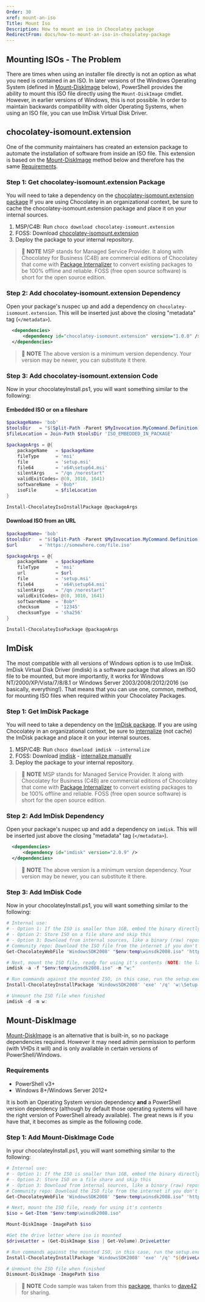 ```yaml
---
Order: 30
xref: mount-an-iso
Title: Mount Iso
Description: How to mount an iso in Chocolatey package
RedirectFrom: docs/how-to-mount-an-iso-in-chocolatey-package
---
```


## Mounting ISOs - The Problem

There are times when using an installer file directly is not an option as what you need is contained in an ISO. In later versions of the Windows Operating System (defined in [Mount-DiskImage](#mount-diskimage) below), PowerShell provides the ability to mount this ISO file directly using the `Mount-DiskImage` cmdlet.  However, in earlier versions of Windows, this is not possible. In order to maintain backwards compatibility with older Operating Systems, when using an ISO file, you can use ImDisk Virtual Disk Driver.

## chocolatey-isomount.extension

One of the community maintainers has created an extension package to automate the installation of software from inside an ISO file. This extension is based on the [Mount-DiskImage](#mount-diskimage) method below and therefore has the same [Requirements](#requirements).

### Step 1: Get chocolatey-isomount.extension Package

You will need to take a dependency on the [chocolatey-isomount.extension package](https://chocolatey.org/packages/chocolatey-isomount.extension) If you are using Chocolatey in an organizational context, be sure to cache the chocolatey-isomount.extension package and place it on your internal sources.

1. MSP/C4B: Run `choco download chocolatey-isomount.extension`
1. FOSS: Download [chocolatey-isomount.extension](https://community.chocolatey.org/api/v2/package/chocolatey-isomount.extension)
1. Deploy the package to your internal repository.

> :memo: **NOTE** MSP stands for Managed Service Provider. It along with Chocolatey for Business (C4B) are commercial editions of Chocolatey that come with [Package Internalizer](xref:recompile-packages) to convert existing packages to be 100% offline and reliable. FOSS (free open source software) is short for the open source edition.

### Step 2: Add chocolatey-isomount.extension Dependency

Open your package's nuspec up and add a dependency on `chocolatey-isomount.extension`. This will be inserted just above the closing "metadata" tag (`</metadata>`).

~~~xml
  <dependencies>
      <dependency id="chocolatey-isomount.extension" version="1.0.0" />
  </dependencies>
~~~

> :memo: **NOTE** The above version is a minimum version dependency. Your version may be newer, you can substitute it there.

### Step 3: Add chocolatey-isomount.extension Code

Now in your chocolateyInstall.ps1, you will want something similar to the following:

#### Embedded ISO or on a fileshare

~~~powershell
$packageName= 'bob'
$toolsDir   = "$(Split-Path -Parent $MyInvocation.MyCommand.Definition)"
$fileLocation = Join-Path $toolsDir 'ISO_EMBEDDED_IN_PACKAGE'

$packageArgs = @{
    packageName   = $packageName
    fileType      = 'msi'
    file          = 'setup.msi'
    file64        = 'x64\setup64.msi'
    silentArgs    = "/qn /norestart"
    validExitCodes= @(0, 3010, 1641)
    softwareName  = 'Bob*'
    isoFile       = $fileLocation
}

Install-ChocolateyIsoInstallPackage @packageArgs
~~~

#### Download ISO from an URL

~~~powershell
$packageName= 'bob'
$toolsDir   = "$(Split-Path -Parent $MyInvocation.MyCommand.Definition)"
$url        = 'https://somewhere.com/file.iso'

$packageArgs = @{
    packageName   = $packageName
    fileType      = 'msi'
    url           = $url
    file          = 'setup.msi'
    file64        = 'x64\setup64.msi'
    silentArgs    = "/qn /norestart"
    validExitCodes= @(0, 3010, 1641)
    softwareName  = 'Bob*'
    checksum      = '12345'
    checksumType  = 'sha256'
}

Install-ChocolateyIsoPackage @packageArgs
~~~

## ImDisk

The most compatible with all versions of Windows option is to use ImDisk. ImDisk Virtual Disk Driver (imdisk) is a software package that allows an ISO file to be mounted, but more importantly, it works for Windows NT/2000/XP/Vista/7/8/8.1 or Windows Server 2003/2008/2012/2016 (so basically, everything!). That means that you can use one, common, method, for mounting ISO files when required within your Chocolatey Packages.

### Step 1: Get ImDisk Package

You will need to take a dependency on the [ImDisk package](https://chocolatey.org/packages/imdisk). If you are using Chocolatey in an organizational context, be sure to [internalize](xref:recompile-packages) (not cache) the ImDisk package and place it on your internal sources.

1. MSP/C4B: Run `choco download imdisk --internalize`
1. FOSS: Download [imdisk](https://community.chocolatey.org/api/v2/package/imdisk) - [internalize manually](xref:recompile-packages)
1. Deploy the package to your internal repository.

> :memo: **NOTE** MSP stands for Managed Service Provider. It along with Chocolatey for Business (C4B) are commercial editions of Chocolatey that come with [Package Internalizer](xref:recompile-packages) to convert existing packages to be 100% offline and reliable. FOSS (free open source software) is short for the open source edition.

### Step 2: Add ImDisk Dependency

Open your package's nuspec up and add a dependency on `imdisk`. This will be inserted just above the closing "metadata" tag (`</metadata>`).

~~~xml
  <dependencies>
      <dependency id="imdisk" version="2.0.9" />
  </dependencies>
~~~

> :memo: **NOTE** The above version is a minimum version dependency. Your version may be newer, you can substitute it there.

### Step 3: Add ImDisk Code

Now in your chocolateyInstall.ps1, you will want something similar to the following:

~~~powershell
# Internal use:
# - Option 1: If the ISO is smaller than 1GB, embed the binary directly into the package for the most reliable use skip this
# - Option 2: Store ISO on a file share and skip this
# - Option 3: Download from internal sources, like a binary (raw) repository in Artifactory, Nexus, or ProGet.
# Community repo: Download the ISO file from the internet if you don't have distribution rights or the file is larger than 250MB.
Get-ChocolateyWebFile 'WindowsSDK2008' "$env:temp\winsdk2008.iso" 'http://download.microsoft.com/download/f/e/6/fe6eb291-e187-4b06-ad78-bb45d066c30f/6.0.6001.18000.367-KRMSDK_EN.iso'

# Next, mount the ISO file, ready for using it's contents (NOTE: the last parameter here is the drive letter that will be assigned to the mounted ISO)
imdisk -a -f "$env:temp\winsdk2008.iso" -m "w:"

# Run commands against the mounted ISO, in this case, run the setup.exe
Install-ChocolateyInstallPackage 'WindowsSDK2008' 'exe' '/q' 'w:\Setup.exe'

# Unmount the ISO file when finished
imdisk -d -m w:

~~~

## Mount-DiskImage

[Mount-DiskImage](https://docs.microsoft.com/en-us/powershell/module/storage/mount-diskimage)
is an alternative that is built-in, so no package dependencies required. However it may need admin permission to perform (with VHDs it will) and is only available in certain versions of PowerShell/Windows.

### Requirements

* PowerShell v3+
* Windows 8+/Windows Server 2012+

It is both an Operating System version dependency **and** a PowerShell version dependency (although by default those operating systems will have the right version of PowerShell already available). The great news is if you have that, it becomes as simple as the following code.

### Step 1: Add Mount-DiskImage Code

In your chocolateyInstall.ps1, you will want something similar to the following:

~~~powershell
# Internal use:
# - Option 1: If the ISO is smaller than 1GB, embed the binary directly into the package for the most reliable use skip this
# - Option 2: Store ISO on a file share and skip this
# - Option 3: Download from internal sources, like a binary (raw) repository in Artifactory, Nexus, or ProGet.
# Community repo: Download the ISO file from the internet if you don't have distribution rights or the file is larger than 250MB.
Get-ChocolateyWebFile 'WindowsSDK2008' "$env:temp\winsdk2008.iso" 'http://download.microsoft.com/download/f/e/6/fe6eb291-e187-4b06-ad78-bb45d066c30f/6.0.6001.18000.367-KRMSDK_EN.iso'

# Next, mount the ISO file, ready for using it's contents
$iso = Get-Item "$env:temp\winsdk2008.iso"

Mount-DiskImage -ImagePath $iso

#Get the drive letter where iso is mounted
$driveLetter = (Get-DiskImage $iso | Get-Volume).DriveLetter

# Run commands against the mounted ISO, in this case, run the setup.exe
Install-ChocolateyInstallPackage 'WindowsSDK2008' 'exe' '/q' "${driveLetter}:\Setup.exe"

# Unmount the ISO file when finished
Dismount-DiskImage -ImagePath $iso

~~~

> :memo: **NOTE** Code sample was taken from this [package](https://chocolatey.org/packages/WindowsSDK2008/6.0.6001), thanks to [dave42](https://chocolatey.org/profiles/dave42) for sharing.
